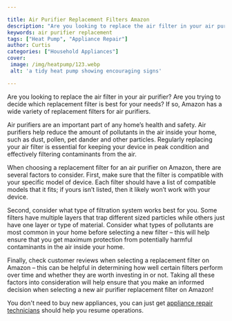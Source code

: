 ```yaml
---

title: Air Purifier Replacement Filters Amazon
description: "Are you looking to replace the air filter in your air purifier? Are you trying to decide which replacement filter is best for your...get more info"
keywords: air purifier replacement
tags: ["Heat Pump", "Appliance Repair"]
author: Curtis
categories: ["Household Appliances"]
cover: 
 image: /img/heatpump/123.webp
 alt: 'a tidy heat pump showing encouraging signs'

---
```


Are you looking to replace the air filter in your air purifier? Are you trying to decide which replacement filter is best for your needs? If so, Amazon has a wide variety of replacement filters for air purifiers.

Air purifiers are an important part of any home’s health and safety. Air purifiers help reduce the amount of pollutants in the air inside your home, such as dust, pollen, pet dander and other particles. Regularly replacing your air filter is essential for keeping your device in peak condition and effectively filtering contaminants from the air. 

When choosing a replacement filter for an air purifier on Amazon, there are several factors to consider. First, make sure that the filter is compatible with your specific model of device. Each filter should have a list of compatible models that it fits; if yours isn’t listed, then it likely won’t work with your device. 

Second, consider what type of filtration system works best for you. Some filters have multiple layers that trap different sized particles while others just have one layer or type of material. Consider what types of pollutants are most common in your home before selecting a new filter – this will help ensure that you get maximum protection from potentially harmful contaminants in the air inside your home. 

Finally, check customer reviews when selecting a replacement filter on Amazon – this can be helpful in determining how well certain filters perform over time and whether they are worth investing in or not. Taking all these factors into consideration will help ensure that you make an informed decision when selecting a new air purifier replacement filter on Amazon!

You don't need to buy new appliances, you can just get <a href="/pages/appliance-repair-technicians/">appliance repair technicians</a> should help you resume operations.